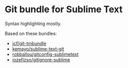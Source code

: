 # Git bundle for Sublime Text

Syntax highlighting mostly.

Based on these bundles:

* [jcf/git-tmbundle](https://github.com/jcf/git-tmbundle)
* [kemayo/sublime-text-git](https://github.com/kemayo/sublime-text-git)
* [robballou/gitconfig-sublimetext](https://github.com/robballou/gitconfig-sublimetext)
* [jozefizso/gitignore-sublime](https://github.com/jozefizso/gitignore-sublime)
